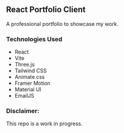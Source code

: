 ## React Portfolio Client

A professional portfolio to showcase my work.

### Technologies Used

-   React
-   Vite
-   Three.js
-   Tailwind CSS
-   Animate.css
-   Framer Motion
-   Material UI
-   EmailJS

### Disclaimer:

This repo is a work in progress.
